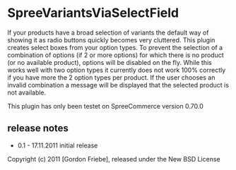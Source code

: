 SpreeVariantsViaSelectField
===========================

If your products have a broad selection of variants the default way of showing it as radio buttons quickly becomes very
cluttered.
This plugin creates select boxes from your option types.
To prevent the selection of a combination of options (if 2 or more options) for which there is no product
(or no available product), options will be disabled on the fly. While this works well with two option types it currently
does not work 100% correctly if you have more the 2 option types per product. If the user chooses an invalid combination
a message will be displayed that the selected product is not available.

This plugin has only been testet on SpreeCommerce version 0.70.0

release notes
-------------
* 0.1 - 17.11.2011
  initial release


Copyright (c) 2011 [Gordon Friebe], released under the New BSD License
